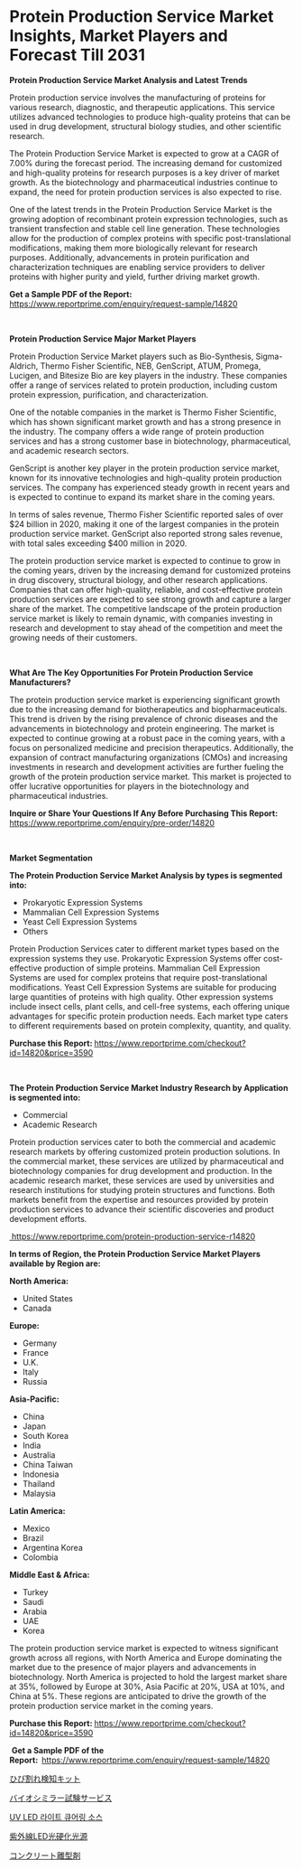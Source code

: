 <p><h1>Protein Production Service Market Insights, Market Players and Forecast Till 2031</h1></p><p><strong>Protein Production Service Market Analysis and Latest Trends</strong></p>
<p><p>Protein production service involves the manufacturing of proteins for various research, diagnostic, and therapeutic applications. This service utilizes advanced technologies to produce high-quality proteins that can be used in drug development, structural biology studies, and other scientific research.</p><p>The Protein Production Service Market is expected to grow at a CAGR of 7.00% during the forecast period. The increasing demand for customized and high-quality proteins for research purposes is a key driver of market growth. As the biotechnology and pharmaceutical industries continue to expand, the need for protein production services is also expected to rise.</p><p>One of the latest trends in the Protein Production Service Market is the growing adoption of recombinant protein expression technologies, such as transient transfection and stable cell line generation. These technologies allow for the production of complex proteins with specific post-translational modifications, making them more biologically relevant for research purposes. Additionally, advancements in protein purification and characterization techniques are enabling service providers to deliver proteins with higher purity and yield, further driving market growth.</p></p>
<p><strong>Get a Sample PDF of the Report:&nbsp;</strong> <a href="https://www.reportprime.com/enquiry/request-sample/14820">https://www.reportprime.com/enquiry/request-sample/14820</a></p>
<p>&nbsp;</p>
<p><strong>Protein Production Service Major Market Players</strong></p>
<p><p>Protein Production Service Market players such as Bio-Synthesis, Sigma-Aldrich, Thermo Fisher Scientific, NEB, GenScript, ATUM, Promega, Lucigen, and Bitesize Bio are key players in the industry. These companies offer a range of services related to protein production, including custom protein expression, purification, and characterization.</p><p>One of the notable companies in the market is Thermo Fisher Scientific, which has shown significant market growth and has a strong presence in the industry. The company offers a wide range of protein production services and has a strong customer base in biotechnology, pharmaceutical, and academic research sectors.</p><p>GenScript is another key player in the protein production service market, known for its innovative technologies and high-quality protein production services. The company has experienced steady growth in recent years and is expected to continue to expand its market share in the coming years.</p><p>In terms of sales revenue, Thermo Fisher Scientific reported sales of over $24 billion in 2020, making it one of the largest companies in the protein production service market. GenScript also reported strong sales revenue, with total sales exceeding $400 million in 2020.</p><p>The protein production service market is expected to continue to grow in the coming years, driven by the increasing demand for customized proteins in drug discovery, structural biology, and other research applications. Companies that can offer high-quality, reliable, and cost-effective protein production services are expected to see strong growth and capture a larger share of the market. The competitive landscape of the protein production service market is likely to remain dynamic, with companies investing in research and development to stay ahead of the competition and meet the growing needs of their customers.</p></p>
<p>&nbsp;</p>
<p><strong>What Are The Key Opportunities For Protein Production Service Manufacturers?</strong></p>
<p><p>The protein production service market is experiencing significant growth due to the increasing demand for biotherapeutics and biopharmaceuticals. This trend is driven by the rising prevalence of chronic diseases and the advancements in biotechnology and protein engineering. The market is expected to continue growing at a robust pace in the coming years, with a focus on personalized medicine and precision therapeutics. Additionally, the expansion of contract manufacturing organizations (CMOs) and increasing investments in research and development activities are further fueling the growth of the protein production service market. This market is projected to offer lucrative opportunities for players in the biotechnology and pharmaceutical industries.</p></p>
<p><strong>Inquire or Share Your Questions If Any Before Purchasing This Report:</strong> <a href="https://www.reportprime.com/enquiry/pre-order/14820">https://www.reportprime.com/enquiry/pre-order/14820</a></p>
<p>&nbsp;</p>
<p><strong>Market Segmentation</strong></p>
<p><strong>The Protein Production Service Market Analysis by types is segmented into:</strong></p>
<p><ul><li>Prokaryotic Expression Systems</li><li>Mammalian Cell Expression Systems</li><li>Yeast Cell Expression Systems</li><li>Others</li></ul></p>
<p><p>Protein Production Services cater to different market types based on the expression systems they use. Prokaryotic Expression Systems offer cost-effective production of simple proteins. Mammalian Cell Expression Systems are used for complex proteins that require post-translational modifications. Yeast Cell Expression Systems are suitable for producing large quantities of proteins with high quality. Other expression systems include insect cells, plant cells, and cell-free systems, each offering unique advantages for specific protein production needs. Each market type caters to different requirements based on protein complexity, quantity, and quality.</p></p>
<p><strong>Purchase this Report:&nbsp;</strong><a href="https://www.reportprime.com/checkout?id=14820&price=3590">https://www.reportprime.com/checkout?id=14820&price=3590</a></p>
<p>&nbsp;</p>
<p><strong>The Protein Production Service Market Industry Research by Application is segmented into:</strong></p>
<p><ul><li>Commercial</li><li>Academic Research</li></ul></p>
<p><p>Protein production services cater to both the commercial and academic research markets by offering customized protein production solutions. In the commercial market, these services are utilized by pharmaceutical and biotechnology companies for drug development and production. In the academic research market, these services are used by universities and research institutions for studying protein structures and functions. Both markets benefit from the expertise and resources provided by protein production services to advance their scientific discoveries and product development efforts.</p></p>
<p><a href="https://www.reportprime.com/protein-production-service-r14820">&nbsp;https://www.reportprime.com/protein-production-service-r14820</a></p>
<p><strong>In terms of Region, the Protein Production Service Market Players available by Region are:</strong></p>
<p>
    <p> <strong> North America: </strong>
        <ul>
            <li>United States</li>
            <li>Canada</li>
        </ul>
        </p> 
    <p> <strong> Europe: </strong>
        <ul>
            <li>Germany</li>
            <li>France</li>
            <li>U.K.</li>
            <li>Italy</li>
            <li>Russia</li>
        </ul>
        </p> 
    <p> <strong> Asia-Pacific: </strong>
        <ul>
            <li>China</li>
            <li>Japan</li>
            <li>South Korea</li>
            <li>India</li>
            <li>Australia</li>
            <li>China Taiwan</li>
            <li>Indonesia</li>
            <li>Thailand</li>
            <li>Malaysia</li>
        </ul>
        </p> 
    <p> <strong> Latin America: </strong>
        <ul>
            <li>Mexico</li>
            <li>Brazil</li>
            <li>Argentina Korea</li>
            <li>Colombia</li>
        </ul>
        </p> 
    <p> <strong> Middle East & Africa: </strong>
        <ul>
            <li>Turkey</li>
            <li>Saudi</li>
            <li>Arabia</li>
            <li>UAE</li>
            <li>Korea</li>
        </ul>
    </p>
    </p>
<p><p>The protein production service market is expected to witness significant growth across all regions, with North America and Europe dominating the market due to the presence of major players and advancements in biotechnology. North America is projected to hold the largest market share at 35%, followed by Europe at 30%, Asia Pacific at 20%, USA at 10%, and China at 5%. These regions are anticipated to drive the growth of the protein production service market in the coming years.</p></p>
<p><strong>Purchase this Report: </strong><a href="https://www.reportprime.com/checkout?id=14820&price=3590">https://www.reportprime.com/checkout?id=14820&price=3590</a></p>
<p>&nbsp;<strong>Get a Sample PDF of the Report:&nbsp;&nbsp;</strong><a href="https://www.reportprime.com/enquiry/request-sample/14820">https://www.reportprime.com/enquiry/request-sample/14820</a></p>
<p><strong></strong></p>
<p><p><a href="https://medium.com/@s.guest01/%E3%82%AF%E3%83%A9%E3%83%83%E3%82%AF%E6%A4%9C%E5%87%BA%E3%82%AD%E3%83%83%E3%83%88%E5%B8%82%E5%A0%B4-%E7%A8%AE%E9%A1%9E-%E3%82%A2%E3%83%97%E3%83%AA%E3%82%B1%E3%83%BC%E3%82%B7%E3%83%A7%E3%83%B3-%E3%81%8A%E3%82%88%E3%81%B3%E5%9C%B0%E7%90%86%E3%81%AB%E3%82%88%E3%82%8B%E5%8C%85%E6%8B%AC%E7%9A%84%E8%A9%95%E4%BE%A1-2d1e56fb9792">ひび割れ検知キット</a></p><p><a href="https://github.com/TysonKub/Market-Research-Report-List-1/blob/main/323714981155.md">バイオシミラー試験サービス</a></p><p><a href="https://github.com/Penelolack456456/Market-Research-Report-List-1/blob/main/503589387643.md">UV LED 라이트 큐어링 소스</a></p><p><a href="https://github.com/ReganWisoky2023/Market-Research-Report-List-1/blob/main/803107487648.md">紫外線LED光硬化光源</a></p><p><a href="https://medium.com/@lorrainethompson10/%E3%82%B3%E3%83%B3%E3%82%AF%E3%83%AA%E3%83%BC%E3%83%88%E5%9E%8B%E8%A7%A3%E6%94%BE%E5%89%A4%E5%B8%82%E5%A0%B4-%E6%88%90%E5%8A%9F%E3%81%99%E3%82%8B%E3%83%93%E3%82%B8%E3%83%8D%E3%82%B9%E6%88%A6%E7%95%A5%E3%81%AE%E9%8D%B52031%E5%B9%B4%E3%81%BE%E3%81%A7%E3%81%AE%E4%BA%88%E6%B8%AC-567fa9a7f466">コンクリート離型剤</a></p></p>